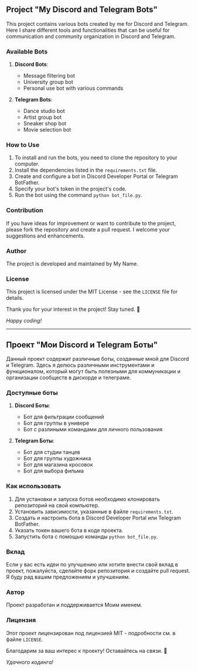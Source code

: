 ## Project "My Discord and Telegram Bots"

This project contains various bots created by me for Discord and Telegram. Here I share different tools and functionalities that can be useful for communication and community organization in Discord and Telegram.

### Available Bots

1. **Discord Bots**:
   - Message filtering bot
   - University group bot
   - Personal use bot with various commands

2. **Telegram Bots**:
   - Dance studio bot
   - Artist group bot
   - Sneaker shop bot
   - Movie selection bot

### How to Use

1. To install and run the bots, you need to clone the repository to your computer.
2. Install the dependencies listed in the `requirements.txt` file.
3. Create and configure a bot in Discord Developer Portal or Telegram BotFather.
4. Specify your bot's token in the project's code.
5. Run the bot using the command `python bot_file.py`.

### Contribution

If you have ideas for improvement or want to contribute to the project, please fork the repository and create a pull request. I welcome your suggestions and enhancements.

### Author

The project is developed and maintained by My Name.

### License

This project is licensed under the MIT License - see the `LICENSE` file for details.

Thank you for your interest in the project! Stay tuned. 🚀

*Happy coding!*

-----------------------------------------------------------------------------------------------------------------------------------------------------------------------------------------------------------------------------------

## Проект "Мои Discord и Telegram Боты"

Данный проект содержит различные боты, созданные мной для Discord и Telegram. Здесь я делюсь различными инструментами и функционалом, который могут быть полезными для коммуникации и организации сообществ в дискорде и телеграме.

### Доступные боты

1. **Discord Боты**:
   - Бот для фильтрации сообщений
   - Бот для группы в универе
   - Бот с разлиными командами для личного пользования

2. **Telegram Боты**:
   - Бот для студии танцев
   - Бот для группы художника
   - Бот для магазина кросовок
   - Бот для выбора фильма

### Как использовать

1. Для установки и запуска ботов необходимо клонировать репозиторий на свой компьютер.
2. Установить зависимости, указанные в файле `requirements.txt`.
3. Создать и настроить бота в Discord Developer Portal или Telegram BotFather.
4. Указать токен вашего бота в коде проекта.
5. Запустить бота с помощью команды `python bot_file.py`.

### Вклад

Если у вас есть идеи по улучшению или хотите внести свой вклад в проект, пожалуйста, сделайте форк репозитория и создайте pull request. Я буду рад вашим предложениям и улучшениям.

### Автор

Проект разработан и поддерживается Моим именем.

### Лицензия

Этот проект лицензирован под лицензией MIT - подробности см. в файле `LICENSE`.

Благодарим за ваш интерес к проекту! Оставайтесь на связи. 🚀

*Удачного кодинга!*
